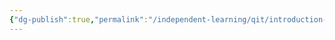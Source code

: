 ```yaml
---
{"dg-publish":true,"permalink":"/independent-learning/qit/introduction-to-quantum-information-theory/","created":"2025-03-14T19:49:35.777-06:00","updated":"2025-03-14T20:46:58.634-06:00"}
---
```


